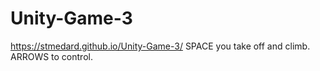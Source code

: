 # Unity-Game-3
https://stmedard.github.io/Unity-Game-3/
SPACE you take off and climb.
ARROWS to control.
